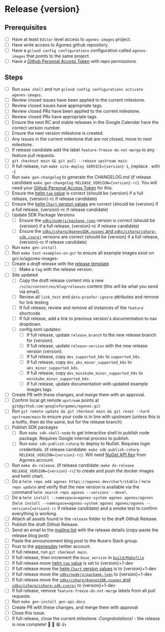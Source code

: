 # Release {version}

<!--
This is the release issue template. Make a copy of the markdown in this page
and copy it into a release issue. Fill in relevant values, found inside {}

*** VERSION SHOULD BE IN THE FORMAT OF 1.x.x NOT v1.x.x ***
!-->

## Prerequisites

- [ ] Have at least `Editor` level access to `agones-images` project.
- [ ] Have write access to Agones github repository.
- [ ] Have a `gcloud config configurations` configuration called `agones-images` that points to the same project.
- [ ] Have a [Github Personal Access Token](https://github.com/settings/tokens) with repo permissions.

## Steps

- [ ] Run `make shell` and run `gcloud config configurations activate agones-images`.
- [ ] Review closed issues have been applied to the current milestone.
- [ ] Review closed issues have appropriate tags.
- [ ] Review closed PRs have been applied to the current milestone.
- [ ] Review closed PRs have appropriate tags.
- [ ] Ensure the next RC and stable releases in the Google Calendar have the correct version number.
- [ ] Ensure the next version milestone is created.
- [ ] Any issues in the current milestone that are not closed, move to next milestone.
- [ ] If release candidate add the label `feature-freeze-do-not-merge` to any feature pull requests.
- [ ] `git checkout main && git pull --rebase upstream main`
- [ ] If full release, run `make site-deploy SERVICE={version}-1`, (replace . with -)
- [ ] Run `make gen-changelog` to generate the CHANGELOG.md (if release candidate 
  `make gen-changelog RELEASE_VERSION={version}-rc`). You will need your 
  [Github Personal Access Token](https://github.com/settings/tokens) for this.
- [ ] Ensure the [helm `tag` value][values] is correct (should be {version} if a full release, {version}-rc if release candidate)
- [ ] Ensure the [helm `Chart` version values][chart] are correct (should be {version} if a full release, {version}-rc if release candidate)
- [ ] Update SDK Package Versions
    - [ ] Ensure the [`sdks/nodejs/package.json`][nodejs] version is correct (should be {version} if a full release, {version}-rc if release candidate)
    - [ ] Ensure the [`sdks/csharp/AgonesSDK.nuspec` and `sdks/csharp/csharp-sdk.csproj`][csharp] versions 
       are correct (should be {version} if a full release, {version}-rc if release candidate)
- [ ] Run `make gen-install`
- [ ] Run `make test-examples-on-gcr` to ensure all example images exist on gcr.io/agones-images-
- [ ] Create a *draft* release with the [release template][release-template]
  - [ ] Make a `tag` with the release version.
- [ ] Site updated
  - [ ] Copy the draft release content into a new `/site/content/en/blog/releases` content (this will be what you send via email). 
  - [ ] Review all `link_test` and `data-proofer-ignore` attributes and remove for link testing
  - [ ] If full release, review and remove all instances of the `feature` shortcode
  - [ ] If full release, add a link to previous version's documentation to nav dropdown.
  - [ ] config.toml updates:
    - [ ] If full release, update `release_branch` to the new release branch for {version}.
    - [ ] If full release, update `release-version` with the new release version {version}.
    - [ ] If full release, copy `dev_supported_k8s` to `supported_k8s`.
    - [ ] If full release, copy `dev_aks_minor_supported_k8s` to `aks_minor_supported_k8s`.
    - [ ] If full release, copy `dev_minikube_minor_supported_k8s` to `minikube_minor_supported_k8s`.
    - [ ] If full release, update documentation with updated example images tags.
- [ ] Create PR with these changes, and merge them with an approval.
- [ ] Confirm local git remote `upstream` points at `git@github.com:googleforgames/agones.git`
- [ ] Run `git remote update && git checkout main && git reset --hard upstream/main` to ensure your code is in line 
   with upstream  (unless this is a hotfix, then do the same, but for the release branch)
- [ ] Publish SDK packages
   - [ ] Run `make sdk-shell-node` to get interactive shell to publish node package. Requires Google internal process
     to publish.
   - [ ] Run `make sdk-publish-csharp` to deploy to NuGet. Requires login credentials. (if release candidate: 
   `make sdk-publish-csharp RELEASE_VERSION={version}-rc`).
   Will need [NuGet API Key](https://www.nuget.org/account/apikeys) from Agones account.
- [ ] Run `make do-release`. (if release candidate: `make do-release RELEASE_VERSION={version}-rc`) to create and push the docker images and helm chart.
- [ ] Do a `helm repo add agones https://agones.dev/chart/stable` / `helm repo update` and verify that the new
 version is available via the command `helm search repo agones --versions --devel`.
- [ ] Do a `helm install --namespace=agones-system agones agones/agones` 
    (`helm install --namespace=agones-system agones agones/agones --version={version}-rc` if release candidate) and a smoke
     test to confirm everything is working.
- [ ] Attach all assets found in the `release` folder to the draft Github Release.
- [ ] Publish the draft Github Release.
- [ ] Send an email to the [mailing list][list] with the release details (copy-paste the release blog post)
- [ ] Paste the announcement blog post to the #users Slack group.
- [ ] Post to the [agonesdev](https://twitter.com/agonesdev) twitter account.
- [ ] If full release, run `git checkout main`.
- [ ] If full release, then increment the `base_version` in [`build/Makefile`][build-makefile]
- [ ] If full release move [helm `tag` value][values] is set to {version}+1-dev
- [ ] If full release move the [helm `Chart` version values][chart] is to {version}+1-dev
- [ ] If full release move the [`sdks/nodejs/package.json`][nodejs] to {version}+1-dev
- [ ] If full release move the [`sdks/csharp/AgonesSDK.nuspec` and `sdks/csharp/csharp-sdk.csproj`][csharp] to {version}+1-dev
- [ ] If full release, remove `feature-freeze-do-not-merge` labels from all pull requests
- [ ] Run `make gen-install gen-api-docs`
- [ ] Create PR with these changes, and merge them with approval
- [ ] Close this issue.
- [ ] If full release, close the current milestone. *Congratulations!* - the release is now complete! :tada: :clap: :smile: :+1:

[values]: https://github.com/googleforgames/agones/blob/main/install/helm/agones/values.yaml#L33
[chart]: https://github.com/googleforgames/agones/blob/main/install/helm/agones/Chart.yaml
[list]: https://groups.google.com/forum/#!forum/agones-discuss
[release-template]: https://github.com/googleforgames/agones/blob/main/docs/governance/templates/release.md
[build-makefile]: https://github.com/googleforgames/agones/blob/main/build/Makefile
[nodejs]: https://github.com/googleforgames/agones/blob/main/sdks/nodejs/package.json
[csharp]: https://github.com/googleforgames/agones/blob/main/sdks/csharp/sdk/